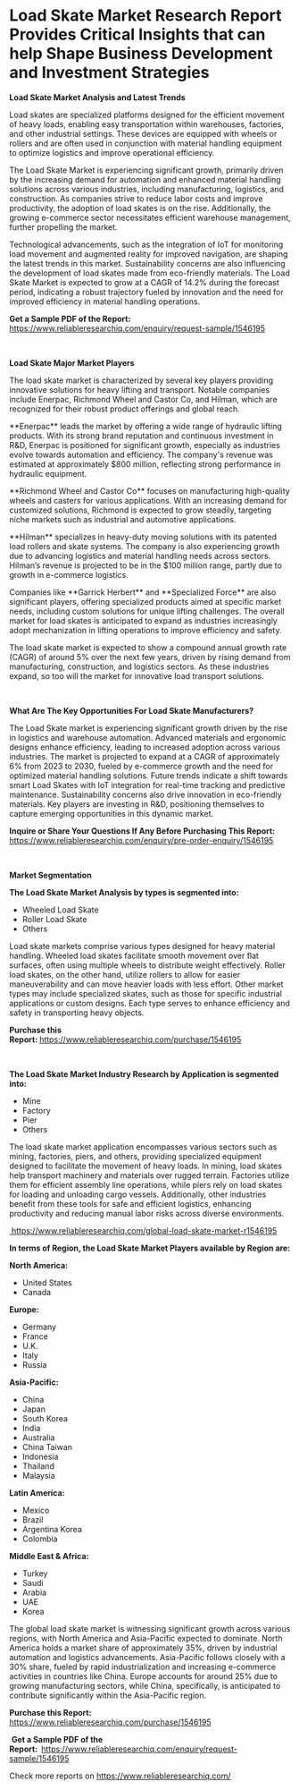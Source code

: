 <p><h1>Load Skate Market Research Report Provides Critical Insights that can help Shape Business Development and Investment Strategies</h1></p><p><strong>Load Skate Market Analysis and Latest Trends</strong></p>
<p><p>Load skates are specialized platforms designed for the efficient movement of heavy loads, enabling easy transportation within warehouses, factories, and other industrial settings. These devices are equipped with wheels or rollers and are often used in conjunction with material handling equipment to optimize logistics and improve operational efficiency.</p><p>The Load Skate Market is experiencing significant growth, primarily driven by the increasing demand for automation and enhanced material handling solutions across various industries, including manufacturing, logistics, and construction. As companies strive to reduce labor costs and improve productivity, the adoption of load skates is on the rise. Additionally, the growing e-commerce sector necessitates efficient warehouse management, further propelling the market.</p><p>Technological advancements, such as the integration of IoT for monitoring load movement and augmented reality for improved navigation, are shaping the latest trends in this market. Sustainability concerns are also influencing the development of load skates made from eco-friendly materials. The Load Skate Market is expected to grow at a CAGR of 14.2% during the forecast period, indicating a robust trajectory fueled by innovation and the need for improved efficiency in material handling operations.</p></p>
<p><strong>Get a Sample PDF of the Report:&nbsp;</strong> <a href="https://www.reliableresearchiq.com/enquiry/request-sample/1546195?utm_campaign=3009&utm_medium=2&utm_source=Github&utm_content=ia&utm_term=08042025&utm_id=load-skate">https://www.reliableresearchiq.com/enquiry/request-sample/1546195</a></p>
<p>&nbsp;</p>
<p><strong>Load Skate Major Market Players</strong></p>
<p><p>The load skate market is characterized by several key players providing innovative solutions for heavy lifting and transport. Notable companies include Enerpac, Richmond Wheel and Castor Co, and Hilman, which are recognized for their robust product offerings and global reach.</p><p>**Enerpac** leads the market by offering a wide range of hydraulic lifting products. With its strong brand reputation and continuous investment in R&D, Enerpac is positioned for significant growth, especially as industries evolve towards automation and efficiency. The company's revenue was estimated at approximately $800 million, reflecting strong performance in hydraulic equipment.</p><p>**Richmond Wheel and Castor Co** focuses on manufacturing high-quality wheels and casters for various applications. With an increasing demand for customized solutions, Richmond is expected to grow steadily, targeting niche markets such as industrial and automotive applications.</p><p>**Hilman** specializes in heavy-duty moving solutions with its patented load rollers and skate systems. The company is also experiencing growth due to advancing logistics and material handling needs across sectors. Hilman’s revenue is projected to be in the $100 million range, partly due to growth in e-commerce logistics.</p><p>Companies like **Garrick Herbert** and **Specialized Force** are also significant players, offering specialized products aimed at specific market needs, including custom solutions for unique lifting challenges. The overall market for load skates is anticipated to expand as industries increasingly adopt mechanization in lifting operations to improve efficiency and safety.</p><p>The load skate market is expected to show a compound annual growth rate (CAGR) of around 5% over the next few years, driven by rising demand from manufacturing, construction, and logistics sectors. As these industries expand, so too will the market for innovative load transport solutions.</p></p>
<p>&nbsp;</p>
<p><strong>What Are The Key Opportunities For Load Skate Manufacturers?</strong></p>
<p><p>The Load Skate market is experiencing significant growth driven by the rise in logistics and warehouse automation. Advanced materials and ergonomic designs enhance efficiency, leading to increased adoption across various industries. The market is projected to expand at a CAGR of approximately 6% from 2023 to 2030, fueled by e-commerce growth and the need for optimized material handling solutions. Future trends indicate a shift towards smart Load Skates with IoT integration for real-time tracking and predictive maintenance. Sustainability concerns also drive innovation in eco-friendly materials. Key players are investing in R&D, positioning themselves to capture emerging opportunities in this dynamic market.</p></p>
<p><strong>Inquire or Share Your Questions If Any Before Purchasing This Report:</strong> <a href="https://www.reliableresearchiq.com/enquiry/pre-order-enquiry/1546195?utm_campaign=3009&utm_medium=2&utm_source=Github&utm_content=ia&utm_term=08042025&utm_id=load-skate">https://www.reliableresearchiq.com/enquiry/pre-order-enquiry/1546195</a></p>
<p>&nbsp;</p>
<p><strong>Market Segmentation</strong></p>
<p><strong>The Load Skate Market Analysis by types is segmented into:</strong></p>
<p><ul><li>Wheeled Load Skate</li><li>Roller Load Skate</li><li>Others</li></ul></p>
<p><p>Load skate markets comprise various types designed for heavy material handling. Wheeled load skates facilitate smooth movement over flat surfaces, often using multiple wheels to distribute weight effectively. Roller load skates, on the other hand, utilize rollers to allow for easier maneuverability and can move heavier loads with less effort. Other market types may include specialized skates, such as those for specific industrial applications or custom designs. Each type serves to enhance efficiency and safety in transporting heavy objects.</p></p>
<p><strong>Purchase this Report:&nbsp;</strong><a href="https://www.reliableresearchiq.com/purchase/1546195?utm_campaign=3009&utm_medium=2&utm_source=Github&utm_content=ia&utm_term=08042025&utm_id=load-skate">https://www.reliableresearchiq.com/purchase/1546195</a></p>
<p>&nbsp;</p>
<p><strong>The Load Skate Market Industry Research by Application is segmented into:</strong></p>
<p><ul><li>Mine</li><li>Factory</li><li>Pier</li><li>Others</li></ul></p>
<p><p>The load skate market application encompasses various sectors such as mining, factories, piers, and others, providing specialized equipment designed to facilitate the movement of heavy loads. In mining, load skates help transport machinery and materials over rugged terrain. Factories utilize them for efficient assembly line operations, while piers rely on load skates for loading and unloading cargo vessels. Additionally, other industries benefit from these tools for safe and efficient logistics, enhancing productivity and reducing manual labor risks across diverse environments.</p></p>
<p><a href="https://www.reliableresearchiq.com/global-load-skate-market-r1546195?utm_campaign=3009&utm_medium=2&utm_source=Github&utm_content=ia&utm_term=08042025&utm_id=load-skate">&nbsp;https://www.reliableresearchiq.com/global-load-skate-market-r1546195</a></p>
<p><strong>In terms of Region, the Load Skate Market Players available by Region are:</strong></p>
<p>
    <p> <strong> North America: </strong>
        <ul>
            <li>United States</li>
            <li>Canada</li>
        </ul>
        </p> 
    <p> <strong> Europe: </strong>
        <ul>
            <li>Germany</li>
            <li>France</li>
            <li>U.K.</li>
            <li>Italy</li>
            <li>Russia</li>
        </ul>
        </p> 
    <p> <strong> Asia-Pacific: </strong>
        <ul>
            <li>China</li>
            <li>Japan</li>
            <li>South Korea</li>
            <li>India</li>
            <li>Australia</li>
            <li>China Taiwan</li>
            <li>Indonesia</li>
            <li>Thailand</li>
            <li>Malaysia</li>
        </ul>
        </p> 
    <p> <strong> Latin America: </strong>
        <ul>
            <li>Mexico</li>
            <li>Brazil</li>
            <li>Argentina Korea</li>
            <li>Colombia</li>
        </ul>
        </p> 
    <p> <strong> Middle East & Africa: </strong>
        <ul>
            <li>Turkey</li>
            <li>Saudi</li>
            <li>Arabia</li>
            <li>UAE</li>
            <li>Korea</li>
        </ul>
    </p>
    </p>
<p><p>The global load skate market is witnessing significant growth across various regions, with North America and Asia-Pacific expected to dominate. North America holds a market share of approximately 35%, driven by industrial automation and logistics advancements. Asia-Pacific follows closely with a 30% share, fueled by rapid industrialization and increasing e-commerce activities in countries like China. Europe accounts for around 25% due to growing manufacturing sectors, while China, specifically, is anticipated to contribute significantly within the Asia-Pacific region.</p></p>
<p><strong>Purchase this Report: </strong><a href="https://www.reliableresearchiq.com/purchase/1546195?utm_campaign=3009&utm_medium=2&utm_source=Github&utm_content=ia&utm_term=08042025&utm_id=load-skate">https://www.reliableresearchiq.com/purchase/1546195</a></p>
<p>&nbsp;<strong>Get a Sample PDF of the Report:&nbsp;&nbsp;</strong><a href="https://www.reliableresearchiq.com/enquiry/request-sample/1546195?utm_campaign=3009&utm_medium=2&utm_source=Github&utm_content=ia&utm_term=08042025&utm_id=load-skate">https://www.reliableresearchiq.com/enquiry/request-sample/1546195</a></p>
<p><strong></strong></p>
<p>Check more reports on <a href="https://www.reliableresearchiq.com/?utm_campaign=3009&utm_medium=2&utm_source=Github&utm_content=ia&utm_term=08042025&utm_id=load-skate">https://www.reliableresearchiq.com/</a></p>